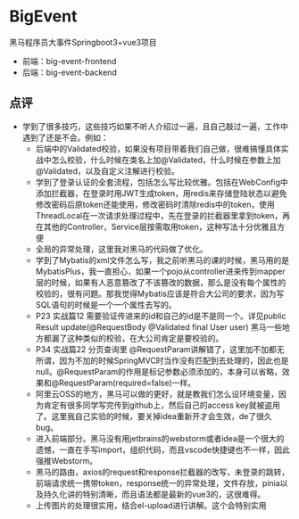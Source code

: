 # BigEvent
 黑马程序员大事件Springboot3+vue3项目
 
- 前端：big-event-frontend
- 后端：big-event-backend


## 点评
- 学到了很多技巧，这些技巧如果不听人介绍过一遍，且自己敲过一遍，工作中遇到了还是不会。例如：
    - 后端中的Validated校验，如果没有项目带着我们自己做，很难搞懂具体实战中怎么校验，什么时候在类名上加@Validated，什么时候在参数上加@Validated，以及自定义注解进行校验。
    - 学到了登录认证的全套流程，包括怎么写比较优雅。包括在WebConfig中添加拦截器，在登录时用JWT生成token，用redis来存储登陆状态以避免修改密码后原token还能使用，修改密码时清除redis中的token，使用ThreadLocal在一次请求处理过程中，先在登录的拦截器里拿到token，再在其他的Controller，Service层按需取用token，这种写法十分优雅且方便
    - 全局的异常处理，这里我对黑马的代码做了优化。
    - 学到了Mybatis的xml文件怎么写，我之前听黑马的课的时候，黑马用的是MybatisPlus，我一直担心，如果一个pojo从controller进来传到mapper层的时候，如果有人恶意篡改了不该篡改的数据，那么是没有每个属性的校验的，很有问题。那我觉得Mybatis应该是符合大公司的要求，因为写SQL语句的时候是一个一个属性去写的。
    - P23 实战篇12 需要验证传进来的id和自己的id是不是同一个。详见public Result<String> update(@RequestBody @Validated final User user) 黑马一些地方都漏了这种类似的校验，在大公司肯定是要校验的。
    - P34 实战篇22 分页查询里 @RequestParam讲解错了，这里加不加都无所谓，因为不加的时候SpringMVC时当作没有匹配到去处理的，因此也是null。@RequestParam的作用是标记参数必须添加的，本身可以省略，效果和@RequestParam(required=false)一样。
    - 阿里云OSS的地方，黑马可以做的更好，就是教我们怎么设环境变量，因为肯定有很多同学写完传到github上，然后自己的access key就被盗用了。这里我自己实验的时候，要关掉idea重新开才会生效，de了很久bug。
    - 进入前端部分。黑马没有用jetbrains的webstorm或者idea是一个很大的遗憾，一直在手写import，组织代码，而且vscode快捷键也不一样，因此强推Webstorm。
    - 黑马的路由，axios的request和response拦截器的改写，未登录的跳转，前端请求统一携带token，response统一的异常处理，文件存放，pinia以及持久化讲的特别清晰，而且语法都是最新的vue3的，这很难得。
    - 上传图片的处理很实用，结合el-upload进行讲解。这个会特别实用